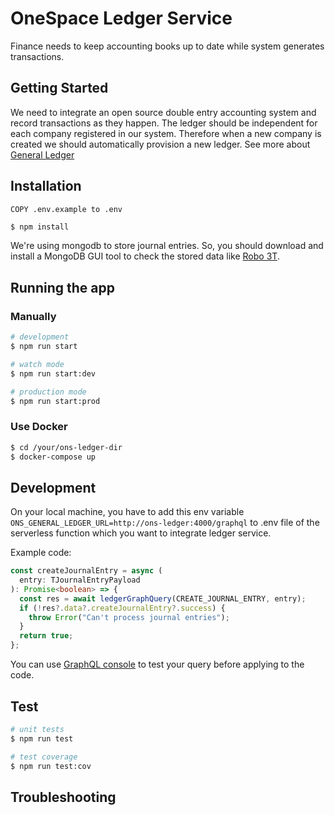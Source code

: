 
# OneSpace Ledger Service

Finance needs to keep accounting books up to date while system generates transactions.

## Getting Started

We need to integrate an open source double entry accounting system and record transactions as they happen. The ledger should be independent for each company registered in our system. Therefore when a new company is created we should automatically provision a new ledger. 
See more about [General Ledger](https://coda.io/d/One-Space-Roadmap_ddXi3-Gky5O/General-Ledger_suMr6#_luRdZ)

## Installation

```
COPY .env.example to .env
```

```bash
$ npm install
```

We're using mongodb to store journal entries. So, you should download and install a MongoDB GUI tool to check the stored data like [Robo 3T](https://robomongo.org/download).

## Running the app

### Manually

```bash
# development
$ npm run start

# watch mode
$ npm run start:dev

# production mode
$ npm run start:prod
```

### Use Docker

```sh
$ cd /your/ons-ledger-dir
$ docker-compose up
```

## Development

On your local machine, you have to add this env variable `ONS_GENERAL_LEDGER_URL=http://ons-ledger:4000/graphql` to .env file of the serverless function which you want to integrate ledger service.

Example code:
```ts
const createJournalEntry = async (
  entry: TJournalEntryPayload
): Promise<boolean> => {
  const res = await ledgerGraphQuery(CREATE_JOURNAL_ENTRY, entry);
  if (!res?.data?.createJournalEntry?.success) {
    throw Error("Can't process journal entries");
  }
  return true;
};
```

You can use [GraphQL console](http://localhost:4000/graphql) to test your query before applying to the code.

## Test

```bash
# unit tests
$ npm run test

# test coverage
$ npm run test:cov
```

## Troubleshooting